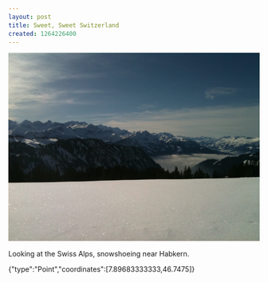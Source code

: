 ```yaml
---
layout: post
title: Sweet, Sweet Switzerland
created: 1264226400
---
```


![](/images/posts/sweet-sweet-switzerland.JPG)

Looking at the Swiss Alps, snowshoeing near Habkern.


<div class="location">
<span class="geojson">{"type":"Point","coordinates":[7.89683333333,46.7475]}</span>
</div>
